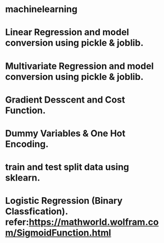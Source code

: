 # machinelearning
# Linear Regression and model conversion using pickle & joblib.
# Multivariate Regression and model conversion using pickle & joblib.
# Gradient Desscent and Cost Function.
# Dummy Variables & One Hot Encoding.
# train and test split data using sklearn.
# Logistic Regression (Binary Classfication). refer:https://mathworld.wolfram.com/SigmoidFunction.html
